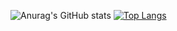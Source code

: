 


 ![Anurag's GitHub stats](https://github-readme-stats.vercel.app/api?username=IbraChar03&hide=stars&theme=radical&show_icons=true) 
 [![Top Langs](https://github-readme-stats.vercel.app/api/top-langs/?username=IbraChar03&hide_progress=true&theme=radical)](https://github.com/IbraChar03/github-readme-stats)
